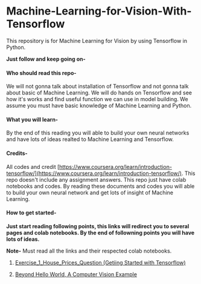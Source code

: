 # Machine-Learning-for-Vision-With-Tensorflow

This repository is for Machine Learning for Vision by using Tensorflow in Python.

**Just follow and keep going on-**

#### Who should read this repo-

We will not gonna talk about installation of Tensorflow and not gonna talk about basic of Machine Learning. We will do hands on Tensorflow and see how it's works and find useful function we can use in model building. We assume you must have basic knowledge of Machine Learning and Python.

#### What you will learn-

By the end of this reading you will able to build your own neural networks and have lots of ideas realted to Machine Learning and Tensorflow.

#### Credits-

All codes and credit [https://www.coursera.org/learn/introduction-tensorflow/](https://www.coursera.org/learn/introduction-tensorflow/).
This repo doesn't include any assignment answers. This repo just have colab notebooks and codes. By reading these documents and codes you will able to build your own neural network and get lots of insight of Machine Learning.

#### How to get started-
**Just start reading following points, this links will redirect you to several pages and colab notebooks. By the end of followning points you will have lots of ideas.**

**Note-** Must read all the links and their respected colab notebooks. 

1. [Exercise_1_House_Prices_Question (Getiing Started with Tensorflow)](https://github.com/Dipeshpal/Machine-Learning-for-Vision-With-Tensorflow/blob/master/Exercise_1_House_Prices_Question.md)

2. [Beyond Hello World, A Computer Vision Example](https://github.com/Dipeshpal/Machine-Learning-for-Vision-With-Tensorflow/blob/master/Beyond%20Hello%20World%2C%20A%20Computer%20Vision%20Example.md)
